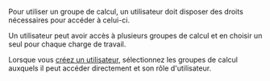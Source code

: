 Pour utiliser un groupe de calcul, un utilisateur doit disposer des droits nécessaires pour accéder à celui-ci.

Un utilisateur peut avoir accès à plusieurs groupes de calcul et en choisir un seul pour chaque charge de travail.

Lorsque vous [créez un utilisateur](wxe1659392685092.md), sélectionnez les groupes de calcul auxquels il peut accéder directement et son rôle d'utilisateur.
